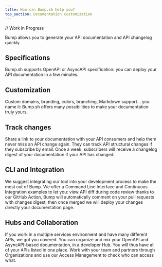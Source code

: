```yaml
---
title: How can Bump.sh help you?
top_section: Documentation customization
---
```


// Work in Progress 

Bump allows you to generate your API documentation and API changelog quickly.

## Specifications
Bump.sh supports OpenAPI or AsyncAPI specification: you can deploy your API documentation in a few minutes.

## Customization
Custom domains, branding, colors, branching, Markdown support... you name it: Bump.sh offers many possibilities to make your documentation truly yours.

## Track changes
Share a link to your documentation with your API consumers and help them never miss an API change again. They can track API structural changes if they subscribe by email. Once a week, subscribers will receive a changelog digest of your documentation if your API has changed.

## CLI and Integration
We suggest integrating our tool into your development process to make the most out of Bump. We offer a Command Line Interface and Continuous Integration examples to let you: view API diff during code review thanks to our GitHub Action, Bump will automatically comment on your pull requests with changes digest, then once merged we will deploy your changes directly your documentation page.

## Hubs and Collaboration
If you work in a multiple services environment and have many different APIs, we got you covered. You can organize and mix your OpenAPI and AsyncAPI-based documentation, in a developer Hub. You will thus have all of your APIs listed in one place.
Work with your team and partners through Organizations and use our Access Management to check who can access what.
